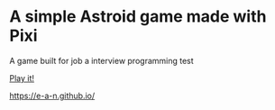 # A simple Astroid game made with Pixi

A game built for job a interview programming test

[Play it!](https://e-a-n.github.io/)

https://e-a-n.github.io/
